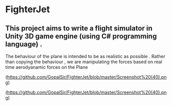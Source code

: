 # FighterJet

## This project aims to write a flight simulator in Unity 3D game engine (using C# programming language) . 

The behaviour of the plane is intended to be as realistic as possible . Rather than copying the behaviour , we are manipulating the forces based on real time aerodyanamic forces on the Plane

(https://github.com/GopalSir/FighterJet/blob/master/Screenshot%20(40).png)


(https://github.com/GopalSir/FighterJet/blob/master/Screenshot%20(40).png)
